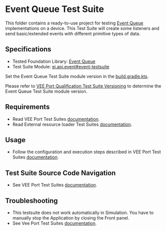 # Event Queue Test Suite

This folder contains a ready-to-use project for testing [Event Queue](https://docs.microej.com/en/latest/VEEPortingGuide/packEventQueue.html) implementations on a device.
This Test Suite will create some listeners and send basic/extended events with different primitive types of data.

## Specifications

- Tested Foundation Library: [Event Queue](https://forge.microej.com/artifactory/microej-developer-repository-release/ej/api/event/)
- Test Suite Module: [ej.api.event#event-testsuite](https://forge.microej.com/artifactory/microej-developer-repository-release/com/microej/pack/event/event-testsuite//)

Set the Event Queue Test Suite module version in the [build.gradle.kts](java-testsuite-runner-event-queue/build.gradle.kts).

Please refer to [VEE Port Qualification Test Suite Versioning](https://docs.microej.com/en/latest/VEEPortingGuide/veePortQualification.html#test-suite-versioning)
to determine the Event Queue Test Suite module version.

## Requirements

- Read VEE Port Test Suites [documentation](../README.md).
- Read External resource loader Test Suites [documentation](../ext-res-loader/README.md).

## Usage

- Follow the configuration and execution steps described in VEE Port Test Suites [documentation](../README.md).

## Test Suite Source Code Navigation

- See VEE Port Test Suites [documentation](../README.md).

## Troubleshooting

- This testsuite does not work automatically in Simulation. You have to manually stop the Application by closing the Front panel.
- See Vee Port Test Suites [documentation](../README.md).
